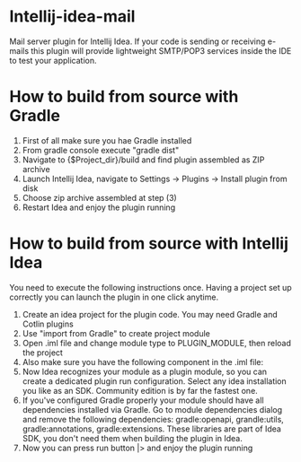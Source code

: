 Intellij-idea-mail
====================

Mail server plugin for Intellij Idea.
If your code is sending or receiving e-mails this plugin will provide lightweight SMTP/POP3 services inside the IDE to test your application.

How to build from source with Gradle
=================================

1. First of all make sure you hae Gradle installed
2. From gradle console execute "gradle dist"
3. Navigate to {$Project_dir}/build and find plugin assembled as ZIP archive
4. Launch Intellij Idea, navigate to Settings -> Plugins -> Install plugin from disk
5. Choose zip archive assembled at step (3)
6. Restart Idea and enjoy the plugin running

How to build from source with Intellij Idea
=================================

You need to execute the following instructions once. Having a project set up correctly you can launch the plugin in one click anytime.

1. Create an idea project for the plugin code. You may need Gradle and Cotlin plugins
2. Use "import from Gradle" to create project module
3. Open .iml file and change module type to PLUGIN_MODULE, then reload the project
4. Also make sure you have the following component in the .iml file: 
   <component name="DevKit.ModuleBuildProperties" url="file://$MODULE_DIR$/src/main/resources/META-INF/plugin.xml" />
5. Now Idea recognizes your module as a plugin module, so you can create a dedicated plugin run configuration. Select any idea installation you like as an SDK. Community edition is by far the fastest one.
6. If you've configured Gradle properly your module should have all dependencies installed via Gradle. Go to module dependencies dialog and remove the following dependencies: gradle:openapi, grandle:utils, gradle:annotations, gradle:extensions. These libraries are part of Idea SDK, you don't need them when building the plugin in Idea. 
7. Now you can press run button |> and enjoy the plugin running
